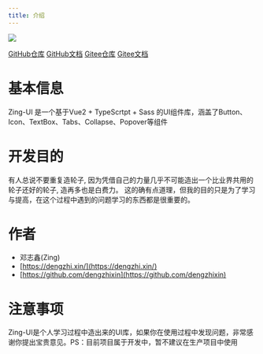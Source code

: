 ```yaml
---
title: 介绍
---
```

<a target="_black" href="https://travis-ci.org/github/dengzhixin/zing-ui"><img src="https://api.travis-ci.org/dengzhixin/zing-ui.svg?branch=vue2"/></a>

[GitHub仓库](https://github.com/dengzhixin/zing-ui/tree/vue2)
[GitHub文档](https://dengzhixin.github.io/zing-ui/guide/introduction.html)
[Gitee仓库](https://gitee.com/dengzhixin/zing-ui)
[Gitee文档](http://dengzhixin.gitee.io/zing-ui/guide/quickStart.html)
# 基本信息
Zing-UI 是一个基于Vue2 + TypeScrtpt + Sass 的UI组件库，涵盖了Button、Icon、TextBox、Tabs、Collapse、Popover等组件
# 开发目的
有人总说不要重复造轮子, 因为凭借自己的力量几乎不可能造出一个比业界共用的轮子还好的轮子, 造再多也是白费力。
这的确有点道理，但我的目的只是为了学习与提高，在这个过程中遇到的问题学习的东西都是很重要的。

# 作者
* 邓志鑫(Zing)
* [https://dengzhi.xin/](https://dengzhi.xin/)
* [https://github.com/dengzhixin](https://github.com/dengzhixin)
# 注意事项
Zing-UI是个人学习过程中造出来的UI库，如果你在使用过程中发现问题，非常感谢你提出宝贵意见。PS：目前项目属于开发中，暂不建议在生产项目中使用
